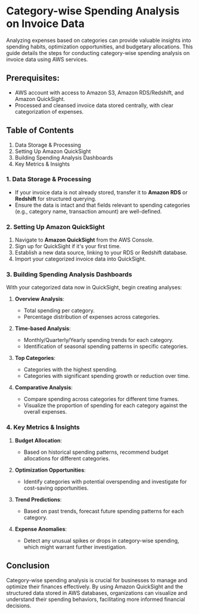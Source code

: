 # Category-wise Spending Analysis on Invoice Data

Analyzing expenses based on categories can provide valuable insights into spending habits, optimization opportunities, and budgetary allocations. This guide details the steps for conducting category-wise spending analysis on invoice data using AWS services.

## Prerequisites:

- AWS account with access to Amazon S3, Amazon RDS/Redshift, and Amazon QuickSight.
- Processed and cleansed invoice data stored centrally, with clear categorization of expenses.

## Table of Contents

1. Data Storage & Processing
2. Setting Up Amazon QuickSight
3. Building Spending Analysis Dashboards
4. Key Metrics & Insights

### 1. Data Storage & Processing

- If your invoice data is not already stored, transfer it to **Amazon RDS** or **Redshift** for structured querying.
- Ensure the data is intact and that fields relevant to spending categories (e.g., category name, transaction amount) are well-defined.

### 2. Setting Up Amazon QuickSight

1. Navigate to **Amazon QuickSight** from the AWS Console.
2. Sign up for QuickSight if it's your first time.
3. Establish a new data source, linking to your RDS or Redshift database.
4. Import your categorized invoice data into QuickSight.

### 3. Building Spending Analysis Dashboards

With your categorized data now in QuickSight, begin creating analyses:

1. **Overview Analysis**:
   - Total spending per category.
   - Percentage distribution of expenses across categories.

2. **Time-based Analysis**:
   - Monthly/Quarterly/Yearly spending trends for each category.
   - Identification of seasonal spending patterns in specific categories.

3. **Top Categories**:
   - Categories with the highest spending.
   - Categories with significant spending growth or reduction over time.

4. **Comparative Analysis**:
   - Compare spending across categories for different time frames.
   - Visualize the proportion of spending for each category against the overall expenses.

### 4. Key Metrics & Insights

1. **Budget Allocation**:
   - Based on historical spending patterns, recommend budget allocations for different categories.
   
2. **Optimization Opportunities**:
   - Identify categories with potential overspending and investigate for cost-saving opportunities.
   
3. **Trend Predictions**:
   - Based on past trends, forecast future spending patterns for each category.
   
4. **Expense Anomalies**:
   - Detect any unusual spikes or drops in category-wise spending, which might warrant further investigation.

## Conclusion

Category-wise spending analysis is crucial for businesses to manage and optimize their finances effectively. By using Amazon QuickSight and the structured data stored in AWS databases, organizations can visualize and understand their spending behaviors, facilitating more informed financial decisions.
